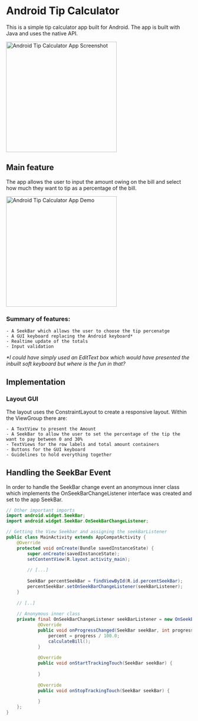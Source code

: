 # Android Tip Calculator

This is a simple tip calculator app built for Android. The app is built with Java and uses the 
native API.

<img 
    src="https://github.com/nadershamma/android-tip-calculator/blob/master/misc/android_tip_calc_app_1.png?raw=true" 
    width="300px" height="auto" alt="Android Tip Calculator App Screenshot" align="center" />
    
## Main feature

The app allows the user to input the amount owing on the bill and select how much they want to tip
as a percentage of the bill.

<img 
    src="https://github.com/nadershamma/android-tip-calculator/blob/master/misc/android_tip_calc_demo_1.gif?raw=true" 
    width="300px" height="auto" alt="Android Tip Calculator App Demo" align="center" />

### Summary of features:

    - A SeekBar which allows the user to choose the tip percenatge
    - A GUI keyboard replacing the Android keyboard*
    - Realtime update of the totals
    - Input validation
 
_*I could have simply used an EditText box which would have presented the inbuilt soft keyboard but 
where is the fun in that?_

## Implementation
### Layout GUI

The layout uses the ConstraintLayout to create a responsive layout. Within the ViewGroup there are:

    - A TextView to present the Amount 
    - A SeekBar to allow the user to set the percentage of the tip the want to pay between 0 and 30%   
    - TextViews for the row labels and total amount containers
    - Buttons for the GUI keyboard
    - Guidelines to hold everything together
  
## Handling the SeekBar Event

In order to handle the SeekBar change event an anonymous inner class which implements the 
OnSeekBarChangeListener interface was created and set to the app SeekBar.

```Java
// Other important imports
import android.widget.SeekBar;
import android.widget.SeekBar.OnSeekBarChangeListener;

// Getting the View Seekbar and assigning the seekBarListener
public class MainActivity extends AppCompatActivity {
    @Override
    protected void onCreate(Bundle savedInstanceState) {
        super.onCreate(savedInstanceState);
        setContentView(R.layout.activity_main);
        
        // [...]
        
        SeekBar percentSeekBar = findViewById(R.id.percentSeekBar);
        percentSeekBar.setOnSeekBarChangeListener(seekBarListener);
    }
    
    // [..]
    
    // Anonymous inner class
    private final OnSeekBarChangeListener seekBarListener = new OnSeekBarChangeListener() {
            @Override
            public void onProgressChanged(SeekBar seekBar, int progress, boolean b) {
                percent = progress / 100.0;
                calculateBill();
            }
    
            @Override
            public void onStartTrackingTouch(SeekBar seekBar) {
    
            }
    
            @Override
            public void onStopTrackingTouch(SeekBar seekBar) {
    
            }
    };
}
```
  


